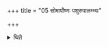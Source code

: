 +++
title = "05 सोमापौष्णः पशुरुपालम्भ्यः"

+++

<details><summary>थिते</summary>

सोमापौष्णः पशुरुपालम्भ्यः ५
</details>
